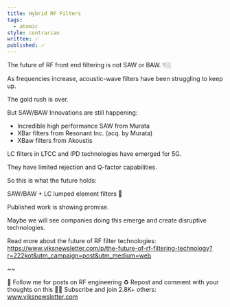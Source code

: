 ```yaml
---
title: Hybrid RF Filters
tags:
  - atomic
style: contrarian
written: ✅
published: ✅
---
```

The future of RF front end filtering is not SAW or BAW. 👇🏼

As frequencies increase, acoustic-wave filters have been struggling to keep up.

The gold rush is over.

But SAW/BAW Innovations are still happening:
- Incredible high performance SAW from Murata
- XBar filters from Resonant Inc. (acq. by Murata)
- XBaw filters from Akoustis

LC filters in LTCC and IPD technologies have emerged for 5G. 

They have limited rejection and Q-factor capabilities.

So this is what the future holds:

SAW/BAW + LC lumped element filters 🤯 

Published work is showing promise.

Maybe we will see companies doing this emerge and create disruptive technologies.

Read more about the future of RF filter technologies:
https://www.viksnewsletter.com/p/the-future-of-rf-filtering-technology?r=222kot&utm_campaign=post&utm_medium=web

~~

🔔 Follow me for posts on RF engineering
♻️ Repost and comment with your thoughts on this
✍🏼 Subscribe and join 2.8K+ others: www.viksnewsletter.com